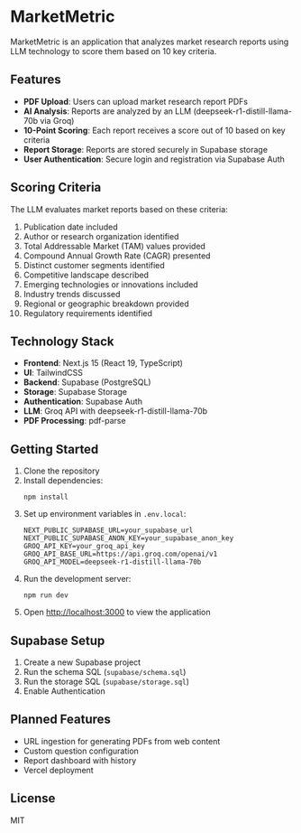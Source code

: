 # MarketMetric

MarketMetric is an application that analyzes market research reports using LLM technology to score them based on 10 key criteria.

## Features

- **PDF Upload**: Users can upload market research report PDFs
- **AI Analysis**: Reports are analyzed by an LLM (deepseek-r1-distill-llama-70b via Groq)
- **10-Point Scoring**: Each report receives a score out of 10 based on key criteria
- **Report Storage**: Reports are stored securely in Supabase storage
- **User Authentication**: Secure login and registration via Supabase Auth

## Scoring Criteria

The LLM evaluates market reports based on these criteria:

1. Publication date included
2. Author or research organization identified
3. Total Addressable Market (TAM) values provided
4. Compound Annual Growth Rate (CAGR) presented
5. Distinct customer segments identified
6. Competitive landscape described
7. Emerging technologies or innovations included
8. Industry trends discussed
9. Regional or geographic breakdown provided
10. Regulatory requirements identified

## Technology Stack

- **Frontend**: Next.js 15 (React 19, TypeScript)
- **UI**: TailwindCSS
- **Backend**: Supabase (PostgreSQL)
- **Storage**: Supabase Storage
- **Authentication**: Supabase Auth
- **LLM**: Groq API with deepseek-r1-distill-llama-70b
- **PDF Processing**: pdf-parse

## Getting Started

1. Clone the repository
2. Install dependencies:
   ```
   npm install
   ```
3. Set up environment variables in `.env.local`:
   ```
   NEXT_PUBLIC_SUPABASE_URL=your_supabase_url
   NEXT_PUBLIC_SUPABASE_ANON_KEY=your_supabase_anon_key
   GROQ_API_KEY=your_groq_api_key
   GROQ_API_BASE_URL=https://api.groq.com/openai/v1
   GROQ_API_MODEL=deepseek-r1-distill-llama-70b
   ```
4. Run the development server:
   ```
   npm run dev
   ```
5. Open [http://localhost:3000](http://localhost:3000) to view the application

## Supabase Setup

1. Create a new Supabase project
2. Run the schema SQL (`supabase/schema.sql`)
3. Run the storage SQL (`supabase/storage.sql`)
4. Enable Authentication

## Planned Features

- URL ingestion for generating PDFs from web content
- Custom question configuration
- Report dashboard with history
- Vercel deployment

## License

MIT
